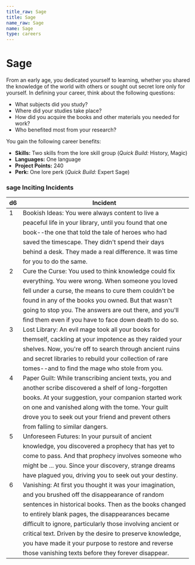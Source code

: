 ```yaml
---
title_raw: Sage
title: Sage
name_raw: Sage
name: Sage
type: careers
---
```


# Sage

From an early age, you dedicated yourself to learning, whether you shared the knowledge of the world with others or sought out secret lore only for yourself. In defining your career, think about the following questions:

- What subjects did you study?
- Where did your studies take place?
- How did you acquire the books and other materials you needed for work?
- Who benefited most from your research?

You gain the following career benefits:

- **Skills:** Two skills from the lore skill group (*Quick Build:* History, Magic)
- **Languages:** One language
- **Project Points:** 240
- **Perk:** One lore perk (*Quick Build:* Expert Sage)

### **sage Inciting Incidents**

| d6  | Incident                                                     |
| --- | ------------------------------------------------------------ |
| 1   | Bookish Ideas: You were always content to live a             |
|     | peaceful life in your library, until you found that one      |
|     | book--the one that told the tale of heroes who had           |
|     | saved the timescape. They didn't spend their days            |
|     | behind a desk. They made a real difference. It was time      |
|     | for you to do the same.                                      |
| 2   | Cure the Curse: You used to think knowledge could fix        |
|     | everything. You were wrong. When someone you loved           |
|     | fell under a curse, the means to cure them couldn't be       |
|     | found in any of the books you owned. But that wasn't         |
|     | going to stop you. The answers are out there, and you'll     |
|     | find them even if you have to face down death to do so.      |
| 3   | Lost Library: An evil mage took all your books for           |
|     | themself, cackling at your impotence as they raided your     |
|     | shelves. Now, you're off to search through ancient ruins     |
|     | and secret libraries to rebuild your collection of rare      |
|     | tomes--and to find the mage who stole from you.              |
| 4   | Paper Guilt: While transcribing ancient texts, you and       |
|     | another scribe discovered a shelf of long-forgotten          |
|     | books. At your suggestion, your companion started work       |
|     | on one and vanished along with the tome. Your guilt          |
|     | drove you to seek out your friend and prevent others         |
|     | from falling to similar dangers.                             |
| 5   | Unforeseen Futures: In your pursuit of ancient               |
|     | knowledge, you discovered a prophecy that has yet to         |
|     | come to pass. And that prophecy involves someone who         |
|     | might be ... you. Since your discovery, strange dreams       |
|     | have plagued you, driving you to seek out your destiny.      |
| 6   | Vanishing: At first you thought it was your imagination,     |
|     | and you brushed off the disappearance of random              |
|     | sentences in historical books. Then as the books changed     |
|     | to entirely blank pages, the disappearances became           |
|     | difficult to ignore, particularly those involving ancient or |
|     | critical text. Driven by the desire to preserve knowledge,   |
|     | you have made it your purpose to restore and reverse         |
|     | those vanishing texts before they forever disappear.         |
